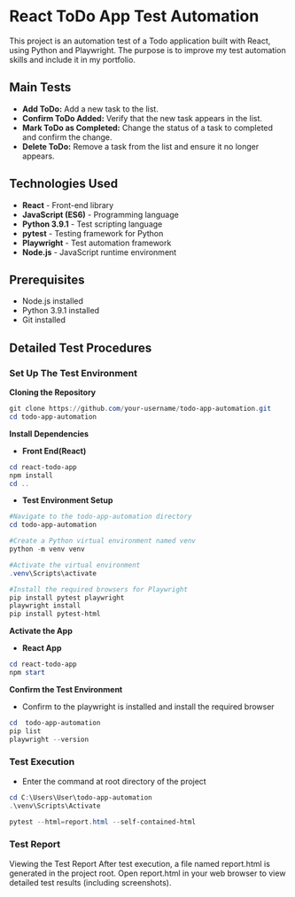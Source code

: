 # React ToDo App Test Automation

This project is an automation test of a Todo application built with React, using Python and Playwright.
The purpose is to improve my test automation skills and include it in my portfolio.

## Main Tests
- **Add ToDo:** Add a new task to the list.
- **Confirm ToDo Added:** Verify that the new task appears in the list.
- **Mark ToDo as Completed:** Change the status of a task to completed and confirm the change.
- **Delete ToDo:** Remove a task from the list and ensure it no longer appears.

## Technologies Used
- **React** - Front-end library
- **JavaScript (ES6)** - Programming language
- **Python 3.9.1** - Test scripting language
- **pytest** - Testing framework for Python
- **Playwright** - Test automation framework
- **Node.js** - JavaScript runtime environment

## Prerequisites
- Node.js installed
- Python 3.9.1 installed
- Git installed

## Detailed Test Procedures

### Set Up The Test Environment 

**Cloning the Repository**
```powershell
git clone https://github.com/your-username/todo-app-automation.git
cd todo-app-automation
```

**Install Dependencies**
- **Front End(React)**
```powershell
cd react-todo-app
npm install
cd ..
```

- **Test Environment Setup**
```powershell
#Navigate to the todo-app-automation directory
cd todo-app-automation

#Create a Python virtual environment named venv
python -m venv venv

#Activate the virtual environment
.venv\Scripts\activate

#Install the required browsers for Playwright
pip install pytest playwright
playwright install
pip install pytest-html
```

**Activate the App**
- **React App**
```powershell
cd react-todo-app
npm start
```

**Confirm the Test Environment**
- Confirm to the playwright is installed and install the required browser
```powershell
cd  todo-app-automation
pip list
playwright --version
```

### Test Execution
- Enter the command at root directory of the project
```powershell
cd C:\Users\User\todo-app-automation
.\venv\Scripts\Activate

pytest --html=report.html --self-contained-html
```

### Test Report
Viewing the Test Report
After test execution, a file named report.html is generated in the project root.
Open report.html in your web browser to view detailed test results (including screenshots).
